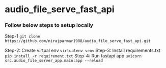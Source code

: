 # audio_file_serve_fast_api
### Follow below steps to setup locally

Step-1
``
git clone https://github.com/nirajparmar1988/audio_file_serve_fast_api.git
``

Step-2: Create virtual env
``
virtualenv venv
``
Step-3: Install requirements.txt
``
pip install -r requirement.txt
``
Step-4: Run fastapi app
``
uvicorn src.audio_file_server_app.main:app --reload
``
